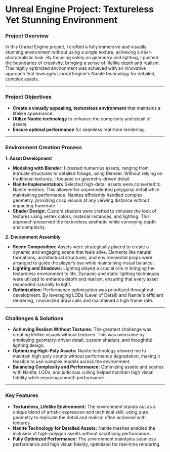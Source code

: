 # Unreal Engine Project: Textureless Yet Stunning Environment

### Project Overview

In this Unreal Engine project, I crafted a fully immersive and visually stunning environment without using a single texture, achieving a near-photorealistic look. By focusing solely on geometry and lighting, I pushed the boundaries of creativity, bringing a sense of lifelike depth and realism. This highly optimized environment was achieved with an innovative approach that leverages Unreal Engine's Nanite technology for detailed, complex assets.

---

### Project Objectives

- **Create a visually appealing, textureless environment** that maintains a lifelike appearance.
- **Utilize Nanite technology** to enhance the complexity and detail of assets.
- **Ensure optimal performance** for seamless real-time rendering.

---

### Environment Creation Process

**1. Asset Development**  
- **Modeling with Blender:** I created numerous assets, ranging from intricate structures to detailed foliage, using Blender. Without relying on traditional textures, I focused on geometry-driven detail.  
- **Nanite Implementation:** Selected high-detail assets were converted to Nanite meshes. This allowed for unprecedented polygonal detail while maintaining performance. Nanites efficiently handled complex geometry, providing crisp visuals at any viewing distance without impacting framerate.  
- **Shader Design:** Custom shaders were crafted to simulate the look of textures using vertex colors, material instances, and lighting. This approach preserved the textureless aesthetic while conveying depth and complexity.

**2. Environment Assembly**  
- **Scene Composition:** Assets were strategically placed to create a dynamic and engaging scene that feels alive. Elements like natural formations, architectural structures, and environmental props were arranged to guide the player’s eye while maintaining visual balance.  
- **Lighting and Shadows:** Lighting played a crucial role in bringing the textureless environment to life. Dynamic and static lighting techniques were utilized to enhance depth and realism, ensuring that every asset responded naturally to light.  
- **Optimization:** Performance optimization was prioritized throughout development. By leveraging LODs (Level of Detail) and Nanite's efficient rendering, I minimized draw calls and maintained a high frame rate.

---

### Challenges & Solutions

- **Achieving Realism Without Textures:** The greatest challenge was creating lifelike visuals without textures. This was overcome by employing geometry-driven detail, custom shaders, and thoughtful lighting design.  
- **Optimizing High-Poly Assets:** Nanite technology allowed me to maintain high-poly counts without performance degradation, making it feasible to use complex models across the environment.  
- **Balancing Complexity and Performance:** Optimizing assets and scenes with Nanite, LODs, and judicious culling helped maintain high visual fidelity while ensuring smooth performance.

---

### Key Features

- **Textureless, Lifelike Environment:** The environment stands out as a unique blend of artistic expression and technical skill, using pure geometry to replicate the detail and realism often achieved with textures.  
- **Nanite Technology for Detailed Assets:** Nanite meshes enabled the inclusion of high-polygon assets without sacrificing performance.  
- **Fully Optimized Performance:** The environment maintains seamless performance and high visual fidelity, optimized for real-time rendering.
